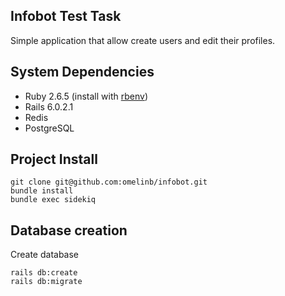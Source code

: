 
Infobot Test Task
-----------

Simple application that allow create users and edit their profiles.


System Dependencies
-------------------

- Ruby 2.6.5 (install with [rbenv](https://github.com/sstephenson/rbenv))
- Rails 6.0.2.1
- Redis
- PostgreSQL

Project Install
-------------------
```shell
git clone git@github.com:omelinb/infobot.git
bundle install
bundle exec sidekiq
```

Database creation
-----------------

Create database
```shell
rails db:create  
rails db:migrate  
```

